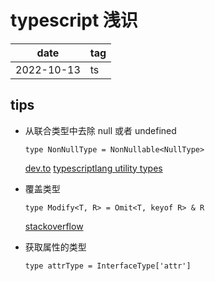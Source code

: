 # typescript 浅识

| date       | tag |
| ---------- | --- |
| 2022-10-13 | ts  |

## tips

- 从联合类型中去除 null 或者 undefined

  `type NonNullType = NonNullable<NullType>`

  [dev.to](https://dev.to/vborodulin/ts-how-to-override-properties-with-type-intersection-554l)
  [typescriptlang utility types](https://www.typescriptlang.org/docs/handbook/utility-types.html)

- 覆盖类型

  `type Modify<T, R> = Omit<T, keyof R> & R`

  [stackoverflow](https://stackoverflow.com/questions/41285211/overriding-interface-property-type-defined-in-typescript-d-ts-file#55032655)

- 获取属性的类型

  `type attrType = InterfaceType['attr']`
